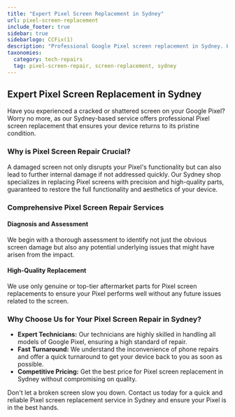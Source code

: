```yaml
---
title: "Expert Pixel Screen Replacement in Sydney"
url: pixel-screen-replacement
include_footer: true
sidebar: true
sidebarlogo: CCFix(1)
description: "Professional Google Pixel screen replacement in Sydney. High-quality parts, skilled technicians, and fast service. Contact us for a quick fix."
taxonomies:
  category: tech-repairs
  tag: pixel-screen-repair, screen-replacement, sydney
---
```



## Expert Pixel Screen Replacement in Sydney

Have you experienced a cracked or shattered screen on your Google Pixel? Worry no more, as our Sydney-based service offers professional Pixel screen replacement that ensures your device returns to its pristine condition.

### Why is Pixel Screen Repair Crucial?

A damaged screen not only disrupts your Pixel's functionality but can also lead to further internal damage if not addressed quickly. Our Sydney shop specializes in replacing Pixel screens with precision and high-quality parts, guaranteed to restore the full functionality and aesthetics of your device.

### Comprehensive Pixel Screen Repair Services

#### Diagnosis and Assessment

We begin with a thorough assessment to identify not just the obvious screen damage but also any potential underlying issues that might have arisen from the impact.

#### High-Quality Replacement

We use only genuine or top-tier aftermarket parts for Pixel screen replacements to ensure your Pixel performs well without any future issues related to the screen.

### Why Choose Us for Your Pixel Screen Repair in Sydney?

- **Expert Technicians:** Our technicians are highly skilled in handling all models of Google Pixel, ensuring a high standard of repair.
- **Fast Turnaround:** We understand the inconvenience of phone repairs and offer a quick turnaround to get your device back to you as soon as possible.
- **Competitive Pricing:** Get the best price for Pixel screen replacement in Sydney without compromising on quality.

Don't let a broken screen slow you down. Contact us today for a quick and reliable Pixel screen replacement service in Sydney and ensure your Pixel is in the best hands.

